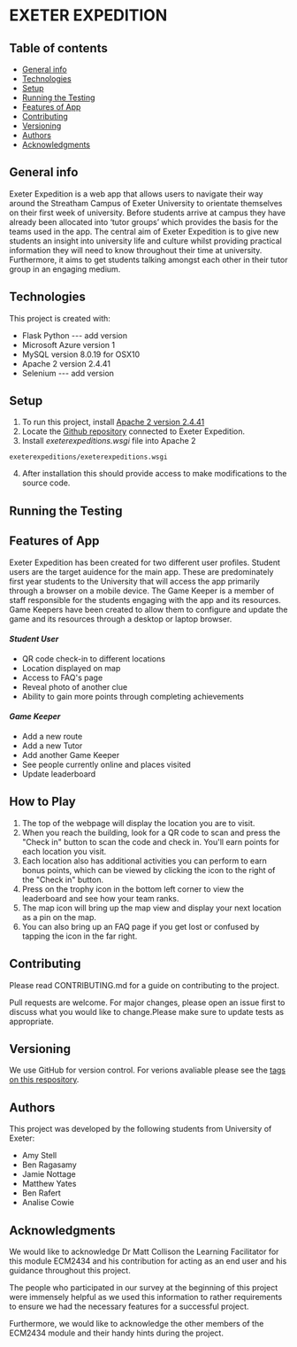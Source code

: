 # EXETER EXPEDITION

## Table of contents
* [General info](#general-info)
* [Technologies](#technologies)
* [Setup](#setup)
* [Running the Testing](#running-the-testing)
* [Features of App](#features-of-app)
* [Contributing](#contributing)
* [Versioning](#versioning)
* [Authors](#authors)
* [Acknowledgments](#acknowledgments)

## General info
Exeter Expedition is a web app that allows users to navigate their way around the Streatham Campus of Exeter University to orientate themselves on their first week of university. Before students arrive at campus they have already been allocated into ‘tutor groups’ which provides the basis for the teams used in the app. The central aim of Exeter Expedition is to give new students an insight into university life and culture whilst providing practical information they will need to know throughout their time at university. Furthermore, it aims to get students talking amongst each other in their tutor group in an engaging medium. 
	
## Technologies
This project is created with:
* Flask Python --- add version 
* Microsoft Azure version 1 
* MySQL version 8.0.19 for OSX10
* Apache 2 version 2.4.41
* Selenium --- add version 

## Setup 
1. To run this project, install [Apache 2 version 2.4.41](https://httpd.apache.org/download.cgi#apache24)
2. Locate the [Github repository](https://github.com/Jamie-Nottage/GroupSoftwareEngineering) connected to Exeter Expedition. 
3. Install *exeterexpeditions.wsgi* file into Apache 2 
```
exeterexpeditions/exeterexpeditions.wsgi
```
4. After installation this should provide access to make modifications to the source code.

## Running the Testing


## Features of App
Exeter Expedition has been created for two different user profiles. Student users are the target auidence for the main app. These are predominately first year students to the University that will access the app primarily through a browser on a mobile device. The Game Keeper is a member of staff responsible for the students engaging with the app and its resources. Game Keepers have been created to allow them to configure and update the game and its resources through a desktop or laptop browser. 

#### *Student User*
* QR code check-in to different locations 
* Location displayed on map 
* Access to FAQ's page 
* Reveal photo of another clue 
* Ability to gain more points through completing achievements 

#### *Game Keeper*
* Add a new route 
* Add a new Tutor 
* Add another Game Keeper 
* See people currently online and places visited 
* Update leaderboard 

## How to Play 
1. The top of the webpage will display the location you are to visit.
2. When you reach the building, look for a QR code to scan and press the "Check in" button to scan the code and check in.
You'll earn points for each location you visit.
3. Each location also has additional activities you can perform to earn bonus points, which can be viewed by clicking the icon to the right of the "Check in" button.
4. Press on the trophy icon in the bottom left corner to view the leaderboard and see how your team ranks.
5. The map icon will bring up the map view and display your next location as a pin on the map.
6. You can also bring up an FAQ page if you get lost or confused by tapping the icon in the far right.

## Contributing
Please read CONTRIBUTING.md for a guide on contributing to the project.


Pull requests are welcome. For major changes, please open an issue first to discuss what you would like to change.Please make sure to update tests as appropriate.

## Versioning 
We use GitHub for version control. For verions avaliable please see the [tags on this respository](https://github.com/Jamie-Nottage/GroupSoftwareEngineering).

## Authors
This project was developed by the following students from University of Exeter:
* Amy Stell 
* Ben Ragasamy
* Jamie Nottage
* Matthew Yates 
* Ben Rafert
* Analise Cowie 

## Acknowledgments 
We would like to acknowledge Dr Matt Collison the Learning Facilitator for this module ECM2434 and his contribution for acting as an end user and his guidance throughout this project. 


The people who participated in our survey at the beginning of this project were immensely helpful as we used this information to rather requirements to ensure we had the necessary features for a successful project. 


Furthermore, we would like to acknowledge the other members of the ECM2434 module and their handy hints during the project. 
